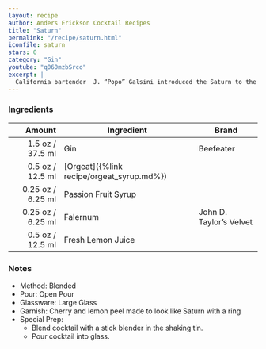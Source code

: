 ```yaml
---
layout: recipe
author: Anders Erickson Cocktail Recipes
title: "Saturn"
permalink: "/recipe/saturn.html"
iconfile: saturn
stars: 0
category: "Gin"
youtube: "q060mzbSrco"
excerpt: |
  California bartender  J. “Popo” Galsini introduced the Saturn to the world in 1967 when he won the International Bartender’s Association World Championship with it. Originally he titled his gin creation the X-15 after an American rocket plane, but shortly after doing so one of those planes crashed, killing its pilot. Reportedly, Galsini changed the name of the drink to the Saturn for the competition, in honor of the Saturn rocket that propelled the first Apollo rocket flight into space, months after the fateful X-15 crash.
---
```


### Ingredients

|  Amount | Ingredient                                | Brand                   |
| ------: | ----------------------------------------- | ----------------------- |
|  1.5 oz / 37.5 ml | Gin                                       | Beefeater               |
|  0.5 oz / 12.5 ml | [Orgeat]({%link recipe/orgeat_syrup.md%}) |
| 0.25 oz / 6.25 ml | Passion Fruit Syrup                       |
| 0.25 oz / 6.25 ml | Falernum                                  | John D. Taylor’s Velvet |
|  0.5 oz / 12.5 ml | Fresh Lemon Juice                         |

### Notes

- Method: Blended
- Pour: Open Pour
- Glassware: Large Glass
- Garnish: Cherry and lemon peel made to look like Saturn with a ring
- Special Prep:
  - Blend cocktail with a stick blender in the shaking tin.
  - Pour cocktail into glass.

